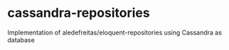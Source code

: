 # cassandra-repositories
 Implementation of aledefreitas/eloquent-repositories using Cassandra as database
